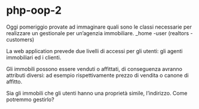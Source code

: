 # php-oop-2
Oggi pomeriggio provate ad immaginare quali sono le classi necessarie per realizzare un gestionale per un’agenzia immobiliare.
_home
-user (realtors - customers)

La web application prevede due livelli di accessi per gli utenti: gli agenti immobiliari ed i clienti.

Gli immobili possono essere venduti o affittati, di conseguenza avranno attributi diversi: ad esempio rispettivamente prezzo di vendita o canone di affitto.

Sia gli immobili che gli utenti hanno una proprietà simile, l’indirizzo. Come potremmo gestirlo?